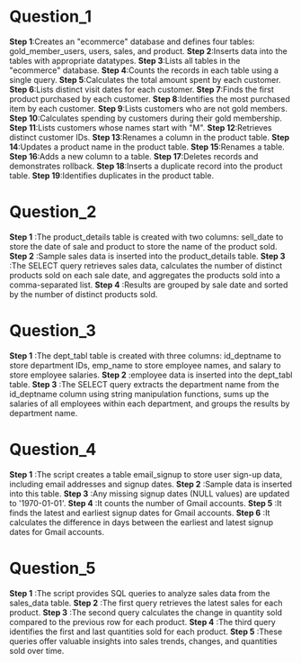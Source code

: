# **Question_1**

**Step 1**:Creates an "ecommerce" database and defines four tables: gold_member_users, users, sales, and product.
**Step 2**:Inserts data into the tables with appropriate datatypes.
**Step 3**:Lists all tables in the "ecommerce" database.
**Step 4**:Counts the records in each table using a single query.
**Step 5**:Calculates the total amount spent by each customer.
**Step 6**:Lists distinct visit dates for each customer.
**Step 7**:Finds the first product purchased by each customer.
**Step 8**:Identifies the most purchased item by each customer.
**Step 9**:Lists customers who are not gold members.
**Step 10**:Calculates spending by customers during their gold membership.
**Step 11**:Lists customers whose names start with "M".
**Step 12**:Retrieves distinct customer IDs.
**Step 13**:Renames a column in the product table.
**Step 14**:Updates a product name in the product table.
**Step 15**:Renames a table.
**Step 16**:Adds a new column to a table.
**Step 17**:Deletes records and demonstrates rollback.
**Step 18**:Inserts a duplicate record into the product table.
**Step 19**:Identifies duplicates in the product table.

# **Question_2**

**Step 1** :The product_details table is created with two columns: sell_date to store the date of 
sale and product to store the name of the product sold.
**Step 2** :Sample sales data is inserted into the product_details table.
**Step 3** :The SELECT query retrieves sales data, calculates the number of distinct products sold on each sale date, and aggregates the products sold into a comma-separated list.
**Step 4** :Results are grouped by sale date and sorted by the number of distinct products sold.

# **Question_3**

**Step 1** :The dept_tabl table is created with three columns: id_deptname to store department IDs, 
emp_name to store employee names, and salary to store employee salaries.
**Step 2** :employee data is inserted into the dept_tabl table.
**Step 3** :The SELECT query extracts the department name from the id_deptname column using string
manipulation functions, sums up the salaries of all employees within each department, and groups the results by department name.


# **Question_4**

**Step 1** :The script creates a table email_signup to store user sign-up data, including email addresses and signup dates.
**Step 2** :Sample data is inserted into this table.
**Step 3** :Any missing signup dates (NULL values) are updated to '1970-01-01'.
**Step 4** :It counts the number of Gmail accounts.
**Step 5** :It finds the latest and earliest signup dates for Gmail accounts.
**Step 6** :It calculates the difference in days between the earliest and latest signup dates for Gmail accounts.

# **Question_5**

**Step 1** :The script provides SQL queries to analyze sales data from the sales_data table.
**Step 2** :The first query retrieves the latest sales for each product.
**Step 3** :The second query calculates the change in quantity sold compared to the previous row for each product.
**Step 4** :The third query identifies the first and last quantities sold for each product.
**Step 5** :These queries offer valuable insights into sales trends, changes, and quantities sold over time.